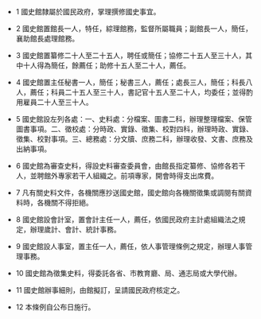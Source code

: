 * 1 國史館隸屬於國民政府，掌理撰修國史事宜。

* 2 國史館置館長一人，特任，綜理館務，監督所屬職員；副館長一人，簡任，襄助館長處理館務。

* 3 國史館置纂修二十人至二十五人，聘任或簡任；協修二十五人至三十人，其中十人得為簡任，餘薦任；助修十五人至二十人，薦任。

* 4 國史館置主任秘書一人，簡任；秘書三人，薦任；處長三人，簡任；科長八人，薦任；科員二十五人至三十人，書記官十五人至二十人，均委任；並得酌用雇員二十人至三十人。

* 5 國史館設左列各處：一、史料處：分檔案、圖書二科，辦理整理檔案、保管圖書事項。二、徵校處：分時政、實錄、徵集、校對四科，辦理時政、實錄、徵集、校對事項。三、總務處：分文牘、庶務二科，辦理收發、文書、庶務及出納事項。

* 6 國史館為審查史料，得設史料審查委員會，由館長指定纂修、協修各若干人，並聘館外專家若干人組織之。前項專家，開會時得支出席費。

* 7 凡有關史料文件，各機關應抄送國史館，國史館向各機關徵集或調閱有關資料時，各機關不得拒絕。

* 8 國史館設會計室，置會計主任一人，薦任，依國民政府主計處組織法之規定，辦理歲計、會計、統計事務。

* 9 國史館設人事室，置主任一人，薦任，依人事管理條例之規定，辦理人事管理事務。

* 10 國史館為徵集史料，得委託各省、市教育廳、局、通志局或大學代辦。

* 11 國史館辦事細則，由館擬訂，呈請國民政府核定之。

* 12 本條例自公布日施行。

